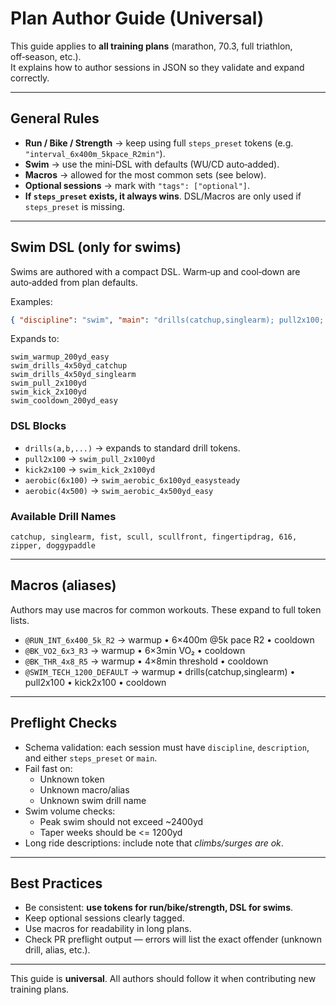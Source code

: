 # Plan Author Guide (Universal)

This guide applies to **all training plans** (marathon, 70.3, full triathlon, off‑season, etc.).  
It explains how to author sessions in JSON so they validate and expand correctly.

---

## General Rules

- **Run / Bike / Strength** → keep using full `steps_preset` tokens (e.g. `"interval_6x400m_5kpace_R2min"`).  
- **Swim** → use the mini‑DSL with defaults (WU/CD auto‑added).  
- **Macros** → allowed for the most common sets (see below).  
- **Optional sessions** → mark with `"tags": ["optional"]`.  
- **If `steps_preset` exists, it always wins**. DSL/Macros are only used if `steps_preset` is missing.

---

## Swim DSL (only for swims)

Swims are authored with a compact DSL. Warm‑up and cool‑down are auto‑added from plan defaults.

Examples:

```json
{ "discipline": "swim", "main": "drills(catchup,singlearm); pull2x100; kick2x100" }
```

Expands to:

```
swim_warmup_200yd_easy
swim_drills_4x50yd_catchup
swim_drills_4x50yd_singlearm
swim_pull_2x100yd
swim_kick_2x100yd
swim_cooldown_200yd_easy
```

### DSL Blocks
- `drills(a,b,...)` → expands to standard drill tokens.  
- `pull2x100` → `swim_pull_2x100yd`  
- `kick2x100` → `swim_kick_2x100yd`  
- `aerobic(6x100)` → `swim_aerobic_6x100yd_easysteady`  
- `aerobic(4x500)` → `swim_aerobic_4x500yd_easy`  

### Available Drill Names
```
catchup, singlearm, fist, scull, scullfront, fingertipdrag, 616, zipper, doggypaddle
```

---

## Macros (aliases)

Authors may use macros for common workouts. These expand to full token lists.

- `@RUN_INT_6x400_5k_R2` → warmup • 6×400m @5k pace R2 • cooldown  
- `@BK_VO2_6x3_R3` → warmup • 6×3min VO₂ • cooldown  
- `@BK_THR_4x8_R5` → warmup • 4×8min threshold • cooldown  
- `@SWIM_TECH_1200_DEFAULT` → warmup • drills(catchup,singlearm) • pull2x100 • kick2x100 • cooldown  

---

## Preflight Checks

- Schema validation: each session must have `discipline`, `description`, and either `steps_preset` or `main`.  
- Fail fast on:
  - Unknown token
  - Unknown macro/alias
  - Unknown swim drill name  
- Swim volume checks:
  - Peak swim should not exceed ~2400yd
  - Taper weeks should be <= 1200yd  
- Long ride descriptions: include note that *climbs/surges are ok*.

---

## Best Practices

- Be consistent: **use tokens for run/bike/strength, DSL for swims**.  
- Keep optional sessions clearly tagged.  
- Use macros for readability in long plans.  
- Check PR preflight output — errors will list the exact offender (unknown drill, alias, etc.).  

---

This guide is **universal**. All authors should follow it when contributing new training plans.
